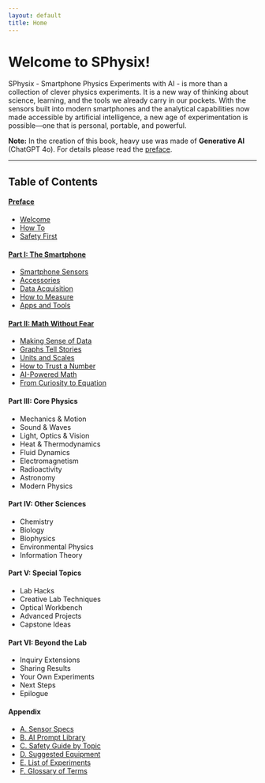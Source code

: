 ```yaml
---
layout: default
title: Home
---
```


# Welcome to SPhysix!

SPhysix - Smartphone Physics Experiments with AI - is more than a collection of clever physics experiments. It is a new way of thinking about science, learning, and the tools we already carry in our pockets. With the sensors built into modern smartphones and the analytical capabilities now made accessible by artificial intelligence, a new age of experimentation is possible—one that is personal, portable, and powerful.

**Note:** In the creation of this book, heavy use was made of **Generative AI** (ChatGPT 4o).  For details please read the [preface](chapters/0_0_Preface.html).

---
## Table of Contents

#### [Preface](chapters/0_0_Preface.html)
- [Welcome](chapters/0_1_Welcome.html)  
- [How To](chapters/0_2_How_To.html)  
- [Safety First](chapters/0_3_Safety_First.html)  

#### [Part I: The Smartphone](chapters/1_0_Smartphone.html)
- [Smartphone Sensors](chapters/1_1_Sensors.html)  
- [Accessories](chapters/1_2_Accessories.html)  
- [Data Acquisition](chapters/1_3_Data.html)
- [How to Measure](chapters/1_4_Measure.html)
- [Apps and Tools](chapters/1_5_Apps.html)
 
#### [Part II: Math Without Fear](chapters/2_0_Math.html)
- [Making Sense of Data](chapters/2_1_Data.html)  
- [Graphs Tell Stories](chapters/2_2_Graphs.html)  
- [Units and Scales](chapters/2_3_Units.html)  
- [How to Trust a Number](chapters/2_4_Trust.html)  
- [AI-Powered Math](chapters/2_5_AI.html)  
- [From Curiosity to Equation](chapters/2_6_Equation.html)
  
#### Part III: Core Physics
- Mechanics & Motion  
- Sound & Waves  
- Light, Optics & Vision  
- Heat & Thermodynamics  
- Fluid Dynamics  
- Electromagnetism  
- Radioactivity  
- Astronomy  
- Modern Physics  

#### Part IV: Other Sciences
- Chemistry  
- Biology  
- Biophysics  
- Environmental Physics  
- Information Theory  

#### Part V: Special Topics
- Lab Hacks  
- Creative Lab Techniques  
- Optical Workbench  
- Advanced Projects  
- Capstone Ideas  

#### Part VI: Beyond the Lab
- Inquiry Extensions  
- Sharing Results  
- Your Own Experiments  
- Next Steps 
- Epilogue

#### Appendix
- [A. Sensor Specs](chapters/A_Sensors.html)  
- [B. AI Prompt Library](chapters/B_Prompts.html)  
- [C. Safety Guide by Topic](chapters/C_Safety.html)  
- [D. Suggested Equipment](chapters/D_Equipment.html)  
- [E. List of Experiments](experiments.html)  
- [F. Glossary of Terms](chapters/F_Glossary.html)  
